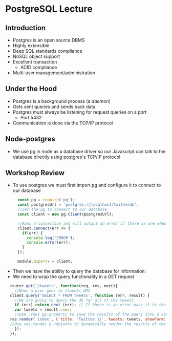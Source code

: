 # PostgreSQL Lecture
## Introduction
- Postgres is an open source DBMS
- Highly extensible
- Deep SQL standards compliance
- NoSQL object support
- Excellent transaction
  - ACID compliance
- Multi-user management/administration
## Under the Hood
- Postgres is a background process (a _daemon_)
- Gets sent queries and sends back data
- Postgres must always be listening for request queries on a port
  - Port 5432
- Communication is done via the TCP/IP protocol
## Node-postgres
- We use pg in node as a database driver so our Javascript can talk to the database directly using postgres's TCP/IP protocol
## Workshop Review
- To use postgres we must first import pg and configure it to connect to our database
  ```javascript
    const pg = require('pg');
    const postgresUrl = 'postgres://localhost/twitterdb';
    //Set the pg to connect to our database
    const client = new pg.Client(postgresUrl);

    //Runs a connection and will output an error if there is one when connecting
    client.connect(err => {
      if(err) {
        console.log('ERROR');
        console.error(err);
      }
    });

    module.exports = client;
  ```
- Then we have the ability to query the database for information:
- We need to wrap the query functionality in a GET request
```javascript
  router.get('/tweets', function(req, res, next){
    //When a user goes to /tweets URI
  client.query('SELECT * FROM tweets', function (err, result) {
    //We are going to query the db for all of the tweets
    if (err) return next (err); // If there is an error pass it to the middleware error checker
    var tweets = result.rows;
    //Use .rows pg property to save the results of the query into a variable
  res.render('index', { title: 'Twitter.js', tweets: tweets, showForm: true });
  //Use res.render & nunjucks to dynamically render the results of the query in html
    });
  });
```
